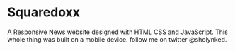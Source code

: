 # Squaredoxx
A Responsive News website designed with HTML CSS and JavaScript.
This whole thing was built on a mobile device.
follow me on twitter @sholynked.
